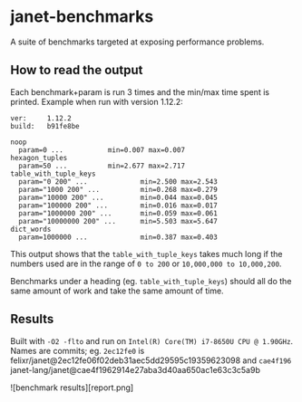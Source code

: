 # janet-benchmarks

A suite of benchmarks targeted at exposing performance problems.

## How to read the output

Each benchmark+param is run 3 times and the min/max time spent is printed.
Example when run with version 1.12.2:

```
ver:     1.12.2
build:   b91fe8be

noop
  param=0 ...           min=0.007 max=0.007
hexagon_tuples
  param=50 ...          min=2.677 max=2.717
table_with_tuple_keys
  param="0 200" ...             min=2.500 max=2.543
  param="1000 200" ...          min=0.268 max=0.279
  param="10000 200" ...         min=0.044 max=0.045
  param="100000 200" ...        min=0.016 max=0.017
  param="1000000 200" ...       min=0.059 max=0.061
  param="10000000 200" ...      min=5.503 max=5.647
dict_words
  param=1000000 ...             min=0.387 max=0.403
```

This output shows that the `table_with_tuple_keys` takes much long if the
numbers used are in the range of `0 to 200` or `10,000,000 to 10,000,200`. 

Benchmarks under a heading (eg. `table_with_tuple_keys`) should all do the same
amount of work and take the same amount of time.

## Results

Built with `-O2 -flto` and run on `Intel(R) Core(TM) i7-8650U CPU @ 1.90GHz`.
Names are commits; eg. `2ec12fe0` is felixr/janet@2ec12fe06f02deb31aec5dd29595c19359623098 and 
`cae4f196` janet-lang/janet@cae4f1962914e27aba3d40aa650ac1e63c3c5a9b

![benchmark results][report.png]

